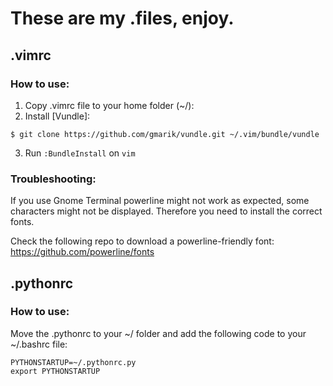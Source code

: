 # These are my .files, enjoy.

## .vimrc

### How to use:
1. Copy .vimrc file to your home folder (~/):
2. Install [Vundle]:
```
$ git clone https://github.com/gmarik/vundle.git ~/.vim/bundle/vundle
```
3. Run `:BundleInstall` on `vim`

### Troubleshooting:
If you use Gnome Terminal powerline might not work as expected, some
characters might not be displayed.  Therefore you need to install the
correct fonts.

Check the following repo to download a powerline-friendly font: https://github.com/powerline/fonts

## .pythonrc

### How to use:
Move the .pythonrc to your ~/ folder and add the following code to your ~/.bashrc file:

    PYTHONSTARTUP=~/.pythonrc.py
    export PYTHONSTARTUP
